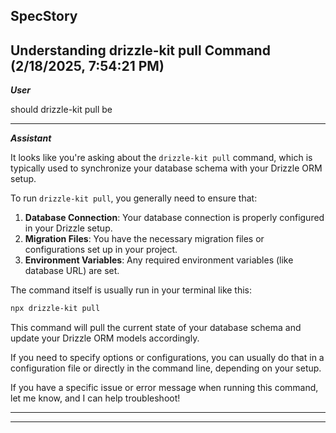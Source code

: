 ## SpecStory

## Understanding drizzle-kit pull Command (2/18/2025, 7:54:21 PM)

_**User**_

should drizzle-kit pull be 

---

_**Assistant**_

It looks like you're asking about the `drizzle-kit pull` command, which is typically used to synchronize your database schema with your Drizzle ORM setup. 

To run `drizzle-kit pull`, you generally need to ensure that:

1. **Database Connection**: Your database connection is properly configured in your Drizzle setup.
2. **Migration Files**: You have the necessary migration files or configurations set up in your project.
3. **Environment Variables**: Any required environment variables (like database URL) are set.

The command itself is usually run in your terminal like this:

```bash
npx drizzle-kit pull
```

This command will pull the current state of your database schema and update your Drizzle ORM models accordingly.

If you need to specify options or configurations, you can usually do that in a configuration file or directly in the command line, depending on your setup.

If you have a specific issue or error message when running this command, let me know, and I can help troubleshoot!

---



---

